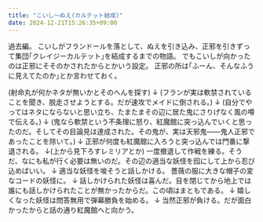 ```yaml
---
title: "こいし〜ぬえ(カルテット結成)"
date: 2024-12-21T15:26:35+09:00
---
```

過去編。
こいしがフランドールを落として、ぬえを引き込み、正邪を引きずって集団｢クレイジーカルテット｣を結成するまでの物語。
でもこいしが向かったのは正邪にそそのかされたからとかいう設定。
正邪の所は｢ふーん、そんなふうに見えてたのか｣とか言わせておく。

(射命丸が何かネタが無いかとそのへんを探す)
↓
(フランが実は軟禁されていることを聞き、脱走させようとする。だが速攻でメイドに倒される。)
↓
(自分でやってはネタにならないと思い立ち、たまたまその辺に居た鬼にさりげなく風の噂で伝える。)
↓
(鬼なら軟禁という不条理に怒り、紅魔館に突っ込んでいくと思ったのだ。そしてその目論見は達成された。その鬼が、実は天邪鬼――鬼人正邪であったことを除いて。)
↓
正邪が何度も紅魔館に入ろうと突っ込んでは門番に撃退される。
↓(上から見下ろすレミリアとか)
一度撤退して作戦を練る。そうだ、なにも私が行く必要は無いのだ。その辺の適当な妖怪を囮にして上から忍び込めばいい。
↓
適当な妖怪を唆そうと話しかける。
薔薇の服に大きな帽子の変なコードの妖怪に。
↓
話しかけられた妖怪は喜んだ。目を閉じてから地上では誰にも話しかけられたことが無かったからだ。この頃はまともである。
↓
嬉しくなった妖怪は問答無用で弾幕勝負を始める。
↓
当然正邪が負ける。だが面白かったからと話の通り紅魔館へと向かう。
